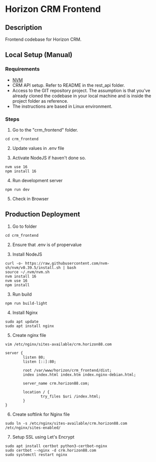 # Horizon CRM Frontend

## Description

Frontend codebase for Horizon CRM.

## Local Setup (Manual)

### Requirements

- [NVM](https://github.com/nvm-sh/nvm)
- CRM API setup. Refer to README in the rest_api folder.
- Access to the GIT repository project. 
  The assumption is that you've already cloned the codebase in your local machine
  and is inside the project folder as reference.
- The instructions are based in Linux environment.

### Steps
1. Go to the "crm_frontend" folder.
```
cd crm_frontend
```
2. Update values in .env file

3. Activate NodeJS if haven't done so.
```
nvm use 16
npm install 16
```

4. Run development server
```
npm run dev
```

5. Check in Browser

## Production Deployment

1. Go to folder
```
cd crm_frontend
```

2. Ensure that .env is of propervalue

2. Install NodeJS
```
curl -o- https://raw.githubusercontent.com/nvm-sh/nvm/v0.39.5/install.sh | bash
source ~/.nvm/nvm.sh
nvm install 16
nvm use 16
npm install
```

3. Run build
```
npm run build-light
```

4. Install Nginx
```
sudo apt update
sudo apt install nginx
```

5. Create nginx file
```
vim /etc/nginx/sites-available/crm.horizon88.com
```

```
server {
        listen 80;
        listen [::]:80;

        root /var/www/horizon/crm_frontend/dist;
        index index.html index.htm index.nginx-debian.html;

        server_name crm.horizon88.com;

        location / {
                try_files $uri /index.html;
        }
}
```

6. Create softlink for Nginx file
```
sudo ln -s /etc/nginx/sites-available/crm.horizon88.com /etc/nginx/sites-enabled/
```

7. Setup SSL using Let's Encrypt
```
sudo apt install certbot python3-certbot-nginx
sudo certbot --nginx -d crm.horizon88.com
sudo systemctl restart nginx
```
